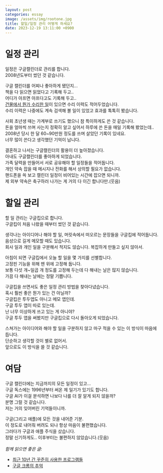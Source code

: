 ```yaml
---
layout: post
categories: essay
image: /assets/img/rootone.jpg
title: 할일/일정 관리 어떻게 하세요?
date: 2023-12-19 13:11:00 +0900
---
```


# 일정 관리
일정은 구글캘린더로 관리를 합니다.  
2008년도부터 썼던 것 같습니다.

구글 캘린더를 어찌나 좋아하게 됐던지...  
책을 다 읽으면 읽었다고 기록해 두고..  
어디가 아프면 아프다고도 기록해 두고..  
[건물에서 뭔가 수리한 일](https://brunch.co.kr/@buildingking)이 있으면 수리 이력도 적어두었습니다.  
수리 이력은 나중에도 계속 검색해 볼 일이 있었고 효과를 톡톡히 봤습니다.

사회 초년생 때는 가계부로 쓰기도 했으니 참 특이하게도 쓴 것 같습니다.  
돈을 얼마씩 쓰며 사는지 정확히 알고 싶어서 하루에 쓴 돈을 매일 기록해 봤었는데..  
2008년 당시 한 달 60~90만원 정도를 쓰며 살았던 기록이 있네요.  
너무 많이 쓴다고 생각했던 기억이 납니다.

결혼하고 나서는 구글캘린더의 활용이 더 높아졌습니다.  
아내도 구글캘린더를 좋아하게 되었습니다.  
가족 달력을 만들어서 서로 공유해야 할 일정들을 적어둡니다.  
개인 약속 잡을 때 메시지나 전화를 해서 상의할 필요가 없습니다.  
핸드폰을 쓱 보고 캘린더 일정이 비어있는 시간에 잡으면 되니까.  
제 외부 약속은 축구하러 나가는 게 거의 다 이긴 합니다만.(웃음)

# 할일 관리
할 일 관리는 구글킵으로 합니다.  
구글킵이 처음 나왔을 때부터 썼던 것 같습니다.  

생각나는 아이디어나 해야 할 일, 머릿속에서 떠오르는 문장들을 구글킵에 적어둡니다.  
음성으로 길게 메모할 때도 있습니다.  
회사 일과 개인 일을 구분해서 적지도 않습니다. 복잡하게 만들고 싶지 않아서.

아침이 되면 구글킵에서 오늘 할 일을 몇 가지를 선별합니다.  
고정핀 기능을 위해 맨 위에 고정해 둡니다.  
보통 다섯 개~일곱 개 정도를 고정해 두는데 다 해내는 날은 많지 않습니다.  
가끔 다 해내는 날에는 정말 기쁩니다.

구글킵을 쓰면서도 좋은 일정 관리 방법을 찾아다녔습니다.    
혹시 훨씬 좋은 뭔가 있는 건 아닐까?    
구글킵은 투두앱도 아니고 메모 앱인데.  
구글 투두 앱이 따로 있는데.  
난 너무 이상하게 쓰고 있는 게 아니야?  
구글 투두 앱을 써봤지만 구글킵으로 다시 돌아오게 되었습니다.

스쳐가는 아이디어와 해야 할 일을 구분하지 않고 마구 적을 수 있는 이 방식이 마음에 듭니다.  
단순하고 생각할 것이 별로 없어서.  
앞으로도 이 방식을 쓸 것 같습니다.

# 여담
구글 캘린더에는 지금까지의 모든 일정이 있고...  
구글 독스에는 1996년부터 써온 제 일기가 있기도 합니다.  
구글 AI가 이걸 분석하면 나보다 나를 더 잘 알게 되지 않을까?  
분명 그럴 것 같습니다.  
저는 거의 잊어버린 기억들이니까.

구글(그리고 애플)에 모든 것을 내어준 기분.  
이 정도로 내어줘 버려도 되나 항상 마음이 불편했습니다.  
그러다가 구글과 애플 주식을 샀습니다.  
정말 신기하게도.. 이후부터는 불편하지 않았습니다.(웃음)
<br>
<br>
*함께 읽으면 좋은 글:*
* [최근 10년 간 꾸준히 사용한 프로그램들](/essay/2023/01/29/favorite-apps.html)
* [구글 크롬의 추억](/essay/2022/03/31/google-chrome.html)